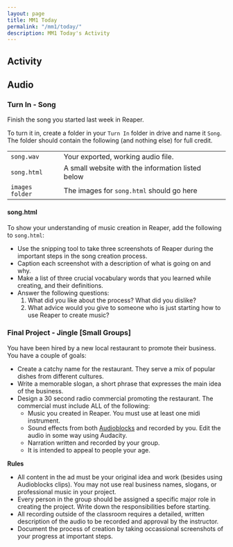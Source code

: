 ```yaml
---
layout: page
title: MM1 Today
permalink: "/mm1/today/"
description: MM1 Today's Activity
---
```


<h2>Activity <span id="date"></span></h2>
<script src="/public/js/today.js"></script>

## Audio

### Turn In - Song

Finish the song you started last week in Reaper.

To turn it in, create a folder in your `Turn In` folder in drive and name it `Song`.
The folder should contain the following (and nothing else) for full credit.

<table class="sized">
  <tr>
    <td><code>song.wav</code></td>
    <td>Your exported, working audio file.</td>
  </tr>
  <tr>
    <td><code>song.html</code></td>
    <td>A small website with the information listed below</td>
  </tr>
  <tr>
    <td><code>images folder</code></td>
    <td>The images for <code>song.html</code> should go here</td>
  </tr>
</table>

#### song.html

To show your understanding of music creation in Reaper, add the following to `song.html`:

* Use the snipping tool to take three screenshots of Reaper during the important steps in the song creation process.
* Caption each screenshot with a description of what is going on and why.
* Make a list of three crucial vocabulary words that you learned while creating, and their definitions.
* Answer the following questions:
  1. What did you like about the process? What did you dislike?
  2. What advice would you give to someone who is just starting how to use Reaper to create music?

### Final Project - Jingle [Small Groups]

You have been hired by a new local restaurant to promote their business. You have a couple of goals:

* Create a catchy name for the restaurant. They serve a mix of popular dishes from different cultures.
* Write a memorable slogan, a short phrase that expresses the main idea of the business.
* Design a 30 second radio commercial promoting the restaurant. The commercial must include ALL of the following:
  * Music you created in Reaper. You must use at least one midi instrument.
  * Sound effects from both [Audioblocks](https://www.audioblocks.com/) and recorded by you. Edit the audio in some way using Audacity.
  * Narration written and recorded by your group.
  * It is intended to appeal to people your age.

**Rules**

* All content in the ad must be your original idea and work (besides using Audioblocks clips). You may not use real business names, slogans, or professional music in your project.
* Every person in the group should be assigned a specific major role in creating the project. Write down the responsibilities before starting.
* All recording outside of the classroom requires a detailed, written description of the audio to be recorded and approval by the instructor.
* Document the process of creation by taking occassional screenshots of your progress at important steps.

<!-- ## Web Design

### Week 1 Project

Create a site for your Top Ten Movies. Each movie needs:

* A Heading (title of the movie)
* 3 Images
  * The movie poster
  * A scene from the movie
  * A picture of the actor that played the main character
* A paragraph describing why it is worth seeing
* A list of the 3 most important characters
* A link to the [IMDB](http://www.imdb.com/) page for the movie

### Reference

[HTML Dog](http://www.htmldog.com/guides/html/)

[Hex Colors](http://www.color-hex.com/) -->

<!-- Complete all Photoshop assignments by the end of the week:

* 5 blog posts
* Project 1 - Wish Week Posters
* Project 2 - Travel Advertisements
* Project 3 - Superhero Team

Put the exported pictures and your Photoshop files in appropriate folders on Google Drive to turn them in.


### Project 1 - Wish Week Posters

You have been asked by the MV Leadership team to create a series of posters for Wish Week.

Each of the **3** posters you will contribute must:

* Be 2 ft x 3 ft in dimension (portrait) or 3 ft x 2 ft (landscape)
* Have a theme
* Have at least 3 pictures embedded your group has taken that represent something about wish week
* Include Photoshop techniques, including:
  * Text
  * Layer FX
  * Adjustment Layers
  * Filters
  * Masks
* Look interesting


### Project 2 - Travel Advertisement

You have been hired by Student Destinations, a travel company that sends groups of students around the world. They want you to create a new set of Facebook ads for them. Their concept: a series of pictures of one group of students enjoying multiple trips to exotic locales. The problem is, they are a brand new business and can't afford to hire a group and send them to all of these places yet. That's where your Photoshop magic comes in:

  * Take pictures of your group celebrating or being happy.
  * Find existing photos of interesting places where young people want to go.
  * Remove any people already in the photos (you must do this at least once).
  * Add yourselves to the photo, so it looks like you were really there.
  * Remove any branding on your clothing.
  * Add stylized text with the name of the destination, company, and a slogan for the company your group comes up with.
  * Add any other effects and/or processing to make the pictures look unique or appealing.


Each group member needs to contribute 2 destination pictures.

* Export your final pictures as high quality jpegs in two sizes, the original picture size and a thumbnail version no bigger than 200 px wide. Put them in a Week 2 - Destinations folder in your Photoshop folder of your Google Drive.


### Project 3 - Superhero Team

[Details here](../projects#photoshop) -->

<!--

<p class="label left large">Filming</p>

### Scene List

One `Scene Outline` for each scene:

* Scene Name
* Expected filming location
* Actors needed
* Props needed
* Coverage needed
  * What different camera angles will we need when editing?
  * At least 3 for every scene
* Other details
  * Voice Over?
  * Sound Effects?
  * Music?


### Rehearse

Practice your lines and decide the setup of the scene before filming.

### Filming

You must get your completed scene outline approved by the substitute to film outside of the classroom.

Things to remember:

* Film in landscape.
* Try not to mix phones, each has a different camera that will give a different look
* Every scene needs to be filmed from at least 3 angles.
* Start recording, count down with fingers while saying "3, 2". Don't say one, but point or nod at the actors to start action.
* Do not stop recording immediately when action is done, keep it on for a couple of seconds. This will allow for better transitions later.
* Multiple takes are important. Get the scene right, not just done.

-->

<!-- <div class="section" markdown="1">
<!-- If you are currently working on a specific project, continue. Otherwise, choose the activity below for the rotation we are on. -->
<!-- Work on the <strong>3</strong> Photoshop projects.

**Week 1** - <code>MVHS Poster</code><br>
**Week 2** - <code>Travel Advertisements</code><br>
**Week 3** - [Superhero Team](../projects/#photoshop)<br>

Make sure to have a <code>jpg</code> and <code>psd</code> version of each placed in Google Drive multimedia folder.  You also need to have <strong>six</strong> Photoshop blog posts finished by the end of the week.
</div>

<!-- <p class="label">Web Design</p>
<div class="section" markdown="1">
  Complete [Codecademy's HTML & CSS lessons](https://www.codecademy.com/learn/web), or choose another lesson if you have completed that one.
</div>

<p class="label">Illustrator</p>
<div class="section" markdown="1">
  Find an interesting, new, or important [processing tutorial](https://processing.org/tutorials/) to investigate. Create a sketch that uses the ideas in the tutorial creatively.
</div>

<p class="label">Photoshop</p>
<div class="section" markdown="1">
  Find an interesting and new Photoshop effect or technique tutorial using Google. Create an image that uses the ideas in the tutorial creatively.
</div>

<p class="label">Video Editing and Special Effects</p>
<div class="section" markdown="1">
  Create a video review of your current phone. Include its relevant features, positives and negatives, and a recommendation on whether or not other consumers should buy it.
</div>

<p class="label">3D Modeling</p>
<div class="section" markdown="1">
  Create a 3D model of a specific model of car that you like. Add as much detail as possible.
</div> -->